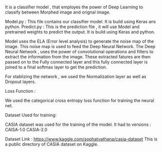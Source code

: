 It is a classifier model , that employes the power of Deep Learning to classify between Morphed image and orignal image.

Model.py   : This file contains our classifier model.
             It is build using Keras ans python.
Predict.py : This is the prediction file , it will use Model and pretrained weights to predict the output.
             It is build using Keras and python.




Model uses the ELA (Error level analysis) to generate the noise map of the image.
This noise map is  used to feed the Deep Neural Network.
The Deep Neural Network , uses the power of convolutional operations and filters to extract the information from the image.
These extracted fatures are then passed on to the Fully connected layer and this fully connected layer is joined to a final softmax layer to get the prediction.

For stablizing the network , we used the Normalization layer as well as Dropout layers.


Loss Function :

We used the categorical cross entropy loss function for training the neural net.



Dataset Used for training:

CASIA dataset was used for the training of the model.
It had to versions : CAISA-1.0
                     CASIA-2.0

Dataset Link : https://www.kaggle.com/sophatvathana/casia-dataset
This is a public directory of CASIA dataset on Kaggle.




